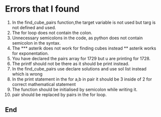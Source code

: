 # Errors that I found

1. In the find_cube_pairs function,the target variable is not used but targ is not defined and used.<br>
2. The for loop does not contain the colon.<br>
3. Unnecessary semicolons in the code, as python does not contain semicolon in the syntax.<br>
4. The *** asterik does not work for finding cubes instead ** asterik works for exponentation.<br>
5. You have declared the pairs array for 1729 but u are printing for 1728.<br>
6. The printf should not be there as it should be print instead.<br>
7. In the find_cube_pairs use declare solutions and use sol list instead which is wrong<br>
8. In the print statement in the for a,b in pair it should be 3 inside of 2 for correct mathematical statement <br>
9. The function should be initialised by semicolon while writing it.<br>
10. pair should be replaced by pairs in the for loop.<br>

## End
